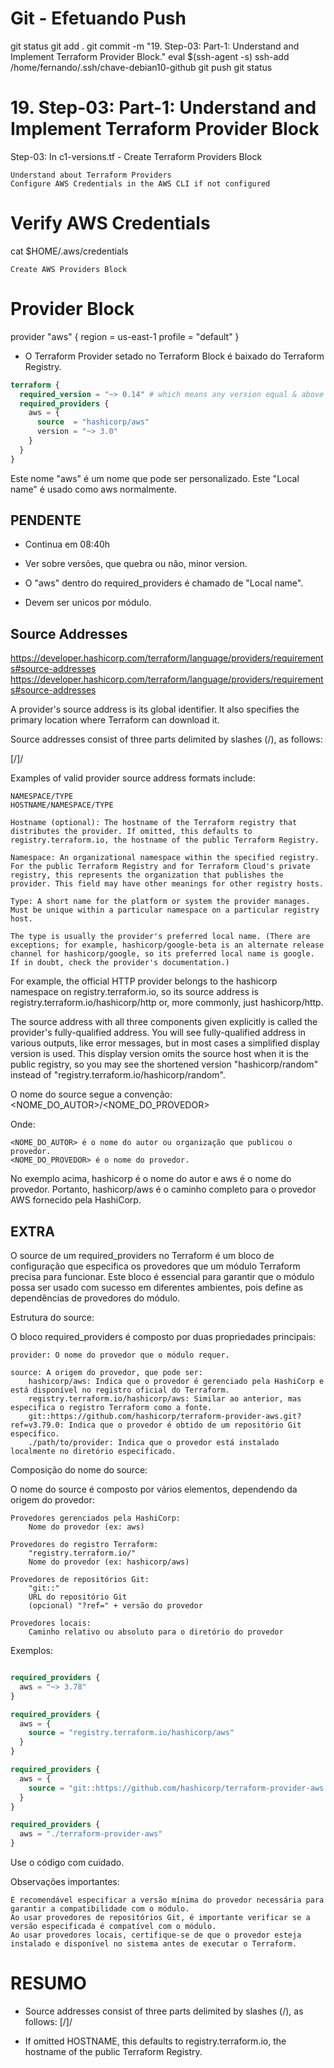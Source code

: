 
# ############################################################################
# ############################################################################
# ############################################################################
# Git - Efetuando Push

git status
git add .
git commit -m "19. Step-03: Part-1: Understand and Implement Terraform Provider Block."
eval $(ssh-agent -s)
ssh-add /home/fernando/.ssh/chave-debian10-github
git push
git status


# ############################################################################
# ############################################################################
# ############################################################################
# 19. Step-03: Part-1: Understand and Implement Terraform Provider Block

Step-03: In c1-versions.tf - Create Terraform Providers Block

    Understand about Terraform Providers
    Configure AWS Credentials in the AWS CLI if not configured

# Verify AWS Credentials
cat $HOME/.aws/credentials

    Create AWS Providers Block

# Provider Block
provider "aws" {
  region  = us-east-1
  profile = "default"
}




- O Terraform Provider setado no Terraform Block é baixado do Terraform Registry.



~~~~tf
terraform {
  required_version = "~> 0.14" # which means any version equal & above 0.14 like 0.15, 0.16 etc and < 1.xx
  required_providers {
    aws = {
      source  = "hashicorp/aws"
      version = "~> 3.0"
    }
  }
}
~~~~


Este nome "aws" é um nome que pode ser personalizado.
Este "Local name" é usado como aws normalmente.


## PENDENTE
- Continua em
08:40h
- Ver sobre versões, que quebra ou não, minor version.


- O "aws" dentro do required_providers é chamado de "Local name".
- Devem ser unicos por módulo.



## Source Addresses

https://developer.hashicorp.com/terraform/language/providers/requirements#source-addresses
<https://developer.hashicorp.com/terraform/language/providers/requirements#source-addresses>

A provider's source address is its global identifier. It also specifies the primary location where Terraform can download it.

Source addresses consist of three parts delimited by slashes (/), as follows:

[<HOSTNAME>/]<NAMESPACE>/<TYPE>

Examples of valid provider source address formats include:

    NAMESPACE/TYPE
    HOSTNAME/NAMESPACE/TYPE

    Hostname (optional): The hostname of the Terraform registry that distributes the provider. If omitted, this defaults to registry.terraform.io, the hostname of the public Terraform Registry.

    Namespace: An organizational namespace within the specified registry. For the public Terraform Registry and for Terraform Cloud's private registry, this represents the organization that publishes the provider. This field may have other meanings for other registry hosts.

    Type: A short name for the platform or system the provider manages. Must be unique within a particular namespace on a particular registry host.

    The type is usually the provider's preferred local name. (There are exceptions; for example, hashicorp/google-beta is an alternate release channel for hashicorp/google, so its preferred local name is google. If in doubt, check the provider's documentation.)

For example, the official HTTP provider belongs to the hashicorp namespace on registry.terraform.io, so its source address is registry.terraform.io/hashicorp/http or, more commonly, just hashicorp/http.

The source address with all three components given explicitly is called the provider's fully-qualified address. You will see fully-qualified address in various outputs, like error messages, but in most cases a simplified display version is used. This display version omits the source host when it is the public registry, so you may see the shortened version "hashicorp/random" instead of "registry.terraform.io/hashicorp/random".



O nome do source segue a convenção:
    <NOME_DO_AUTOR>/<NOME_DO_PROVEDOR>

Onde:

    <NOME_DO_AUTOR> é o nome do autor ou organização que publicou o provedor.
    <NOME_DO_PROVEDOR> é o nome do provedor.

No exemplo acima, hashicorp é o nome do autor e aws é o nome do provedor. Portanto, hashicorp/aws é o caminho completo para o provedor AWS fornecido pela HashiCorp.








## EXTRA

O source de um required_providers no Terraform é um bloco de configuração que especifica os provedores que um módulo Terraform precisa para funcionar. Este bloco é essencial para garantir que o módulo possa ser usado com sucesso em diferentes ambientes, pois define as dependências de provedores do módulo.

Estrutura do source:

O bloco required_providers é composto por duas propriedades principais:

    provider: O nome do provedor que o módulo requer.

    source: A origem do provedor, que pode ser:
        hashicorp/aws: Indica que o provedor é gerenciado pela HashiCorp e está disponível no registro oficial do Terraform.
        registry.terraform.io/hashicorp/aws: Similar ao anterior, mas especifica o registro Terraform como a fonte.
        git::https://github.com/hashicorp/terraform-provider-aws.git?ref=v3.79.0: Indica que o provedor é obtido de um repositório Git específico.
        ./path/to/provider: Indica que o provedor está instalado localmente no diretório especificado.

Composição do nome do source:

O nome do source é composto por vários elementos, dependendo da origem do provedor:

    Provedores gerenciados pela HashiCorp:
        Nome do provedor (ex: aws)

    Provedores do registro Terraform:
        "registry.terraform.io/"
        Nome do provedor (ex: hashicorp/aws)

    Provedores de repositórios Git:
        "git::"
        URL do repositório Git
        (opcional) "?ref=" + versão do provedor

    Provedores locais:
        Caminho relativo ou absoluto para o diretório do provedor

Exemplos:

~~~~tf

required_providers {
  aws = "~> 3.78"
}

required_providers {
  aws = {
    source = "registry.terraform.io/hashicorp/aws"
  }
}

required_providers {
  aws = {
    source = "git::https://github.com/hashicorp/terraform-provider-aws.git?ref=v3.79.0"
  }
}

required_providers {
  aws = "./terraform-provider-aws"
}
~~~~


Use o código com cuidado.

Observações importantes:

    É recomendável especificar a versão mínima do provedor necessária para garantir a compatibilidade com o módulo.
    Ao usar provedores de repositórios Git, é importante verificar se a versão especificada é compatível com o módulo.
    Ao usar provedores locais, certifique-se de que o provedor esteja instalado e disponível no sistema antes de executar o Terraform.












# ############################################################################
# ############################################################################
# ############################################################################
# RESUMO

- Source addresses consist of three parts delimited by slashes (/), as follows:
[<HOSTNAME>/]<NAMESPACE>/<TYPE>

- If omitted HOSTNAME, this defaults to registry.terraform.io, the hostname of the public Terraform Registry.